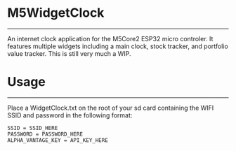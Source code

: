 # M5WidgetClock
---
An internet clock application for the M5Core2 ESP32 micro controler. It features multiple widgets including a main clock, stock tracker, and portfolio value tracker.
This is still very much a WIP.

# Usage
---
Place a WidgetClock.txt on the root of your sd card containing the WIFI SSID and password in the following format:
```
SSID = SSID_HERE
PASSWORD = PASSWORD_HERE
ALPHA_VANTAGE_KEY = API_KEY_HERE
```
